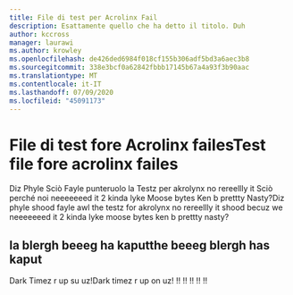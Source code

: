 ```yaml
---
title: File di test per Acrolinx Fail
description: Esattamente quello che ha detto il titolo. Duh
author: kccross
manager: laurawi
ms.author: krowley
ms.openlocfilehash: de426ded6984f018cf155b306adf5bd3a6aec3b8
ms.sourcegitcommit: 338e3bcf0a62842fbbb17145b67a4a93f3b90aac
ms.translationtype: MT
ms.contentlocale: it-IT
ms.lasthandoff: 07/09/2020
ms.locfileid: "45091173"
---
```

# <a name="test-file-fore-acrolinx-failes"></a><span data-ttu-id="8f62d-104">File di test fore Acrolinx failes</span><span class="sxs-lookup"><span data-stu-id="8f62d-104">Test file fore acrolinx failes</span></span>

<span data-ttu-id="8f62d-105">Diz Phyle Sciò Fayle punteruolo la Testz per akrolynx no rereellly it Sciò perché noi neeeeeeed it 2 kinda lyke Moose bytes Ken b prettty Nasty?</span><span class="sxs-lookup"><span data-stu-id="8f62d-105">Diz phyle shood fayle awl the testz for akrolynx no rereellly it shood becuz we neeeeeeed it 2 kinda lyke moose bytes ken b prettty nasty?</span></span>

## <a name="the-beeeg-blergh-has-kaput"></a><span data-ttu-id="8f62d-106">la blergh beeeg ha kaput</span><span class="sxs-lookup"><span data-stu-id="8f62d-106">the beeeg blergh has kaput</span></span>
<span data-ttu-id="8f62d-107">Dark Timez r up su uz!</span><span class="sxs-lookup"><span data-stu-id="8f62d-107">Dark timez r up on uz!</span></span> <span data-ttu-id="8f62d-108">!</span><span class="sxs-lookup"><span data-stu-id="8f62d-108">!</span></span> <span data-ttu-id="8f62d-109">!</span><span class="sxs-lookup"><span data-stu-id="8f62d-109">!</span></span> <span data-ttu-id="8f62d-110">!</span><span class="sxs-lookup"><span data-stu-id="8f62d-110">!</span></span> <span data-ttu-id="8f62d-111">!</span><span class="sxs-lookup"><span data-stu-id="8f62d-111">!</span></span> <span data-ttu-id="8f62d-112">!</span><span class="sxs-lookup"><span data-stu-id="8f62d-112">!</span></span>
